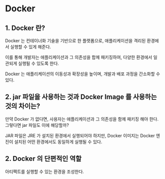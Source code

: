 # Docker

## 1. Docker 란?
Docker 는 컨테이너화 기술을 기반으로 한 플랫폼으로, 애플리케이션을 격리된 환경에서 실행할 수 있게 해준다.

이를 통해 개발자는 애플리케이션과 그 의존성을 합께 패키징하여, 다양한 환경에서 일관되게 실행될 수 있도록 한다.

Docker 는 애플리케이션의 이동성과 확장성을 높이며, 개발과 배포 과정을 간소화할 수 있다.

## 2. jar 파일을 사용하는 것과 Docker Image 를 사용하는 것의 차이는?
만약 Docker 가 없다면, 사용자는 애플리케이션과 그 의존성을 함께 패키징 해야 한다. 그렇다면 jar 파일도 이에 해당할까?

JAR 파일은 JRE 가 설치된 환경에서 실행되어야 하지만, Docker 이미지는 Docker 엔진이 설치된 어떤 환경에서도 동일하게 실행될 수 있다.

## 2. Docker 의 단편적인 역할
아티팩트를 실행할 수 있는 환경을 조성한다.